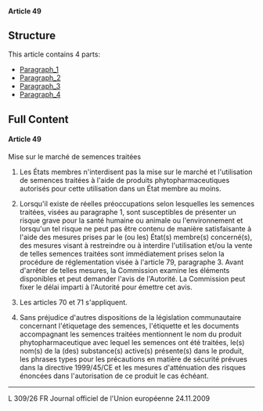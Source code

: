 #### Article 49

## Structure

This article contains 4 parts:

- [Paragraph_1](./Paragraph_1.md)
- [Paragraph_2](./Paragraph_2.md)
- [Paragraph_3](./Paragraph_3.md)
- [Paragraph_4](./Paragraph_4.md)

## Full Content

#### Article 49
Mise sur le marché de semences traitées

1. Les États membres n'interdisent pas la mise sur le marché et l'utilisation de semences traitées à l'aide de produits phytopharmaceutiques autorisés pour cette utilisation dans un État membre au moins.

2. Lorsqu'il existe de réelles préoccupations selon lesquelles les semences traitées, visées au paragraphe 1, sont susceptibles de présenter un risque grave pour la santé humaine ou animale ou l'environnement et lorsqu'un tel risque ne peut pas être contenu de manière satisfaisante à l'aide des mesures prises par le (ou les) État(s) membre(s) concerné(s), des mesures visant à restreindre ou à interdire l'utilisation et/ou la vente de telles semences traitées sont immédiatement prises selon la procédure de réglementation visée à l'article 79, paragraphe 3. Avant d'arrêter de telles mesures, la Commission examine les éléments disponibles et peut demander l'avis de l'Autorité. La Commission peut fixer le délai imparti à l'Autorité pour émettre cet avis.

3. Les articles 70 et 71 s'appliquent.

4. Sans préjudice d'autres dispositions de la législation communautaire concernant l'étiquetage des semences, l'étiquette et les documents accompagnant les semences traitées mentionnent le nom du produit phytopharmaceutique avec lequel les semences ont été traitées, le(s) nom(s) de la (des) substance(s) active(s) présente(s) dans le produit, les phrases types pour les précautions en matière de sécurité prévues dans la directive 1999/45/CE et les mesures d'atténuation des risques énoncées dans l'autorisation de ce produit le cas échéant.
---


L 309/26            FR                         Journal officiel de l'Union européenne                                24.11.2009